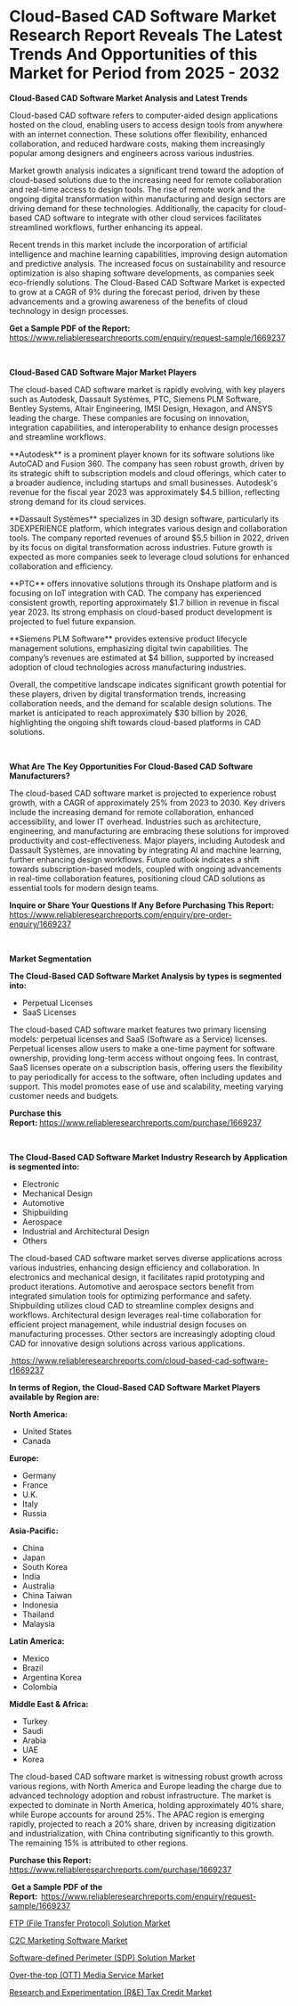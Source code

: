 <p><h1>Cloud-Based CAD Software Market Research Report Reveals The Latest Trends And Opportunities of this Market for Period from 2025 - 2032</h1></p><p><strong>Cloud-Based CAD Software Market Analysis and Latest Trends</strong></p>
<p><p>Cloud-based CAD software refers to computer-aided design applications hosted on the cloud, enabling users to access design tools from anywhere with an internet connection. These solutions offer flexibility, enhanced collaboration, and reduced hardware costs, making them increasingly popular among designers and engineers across various industries.</p><p>Market growth analysis indicates a significant trend toward the adoption of cloud-based solutions due to the increasing need for remote collaboration and real-time access to design tools. The rise of remote work and the ongoing digital transformation within manufacturing and design sectors are driving demand for these technologies. Additionally, the capacity for cloud-based CAD software to integrate with other cloud services facilitates streamlined workflows, further enhancing its appeal.</p><p>Recent trends in this market include the incorporation of artificial intelligence and machine learning capabilities, improving design automation and predictive analysis. The increased focus on sustainability and resource optimization is also shaping software developments, as companies seek eco-friendly solutions. The Cloud-Based CAD Software Market is expected to grow at a CAGR of 9% during the forecast period, driven by these advancements and a growing awareness of the benefits of cloud technology in design processes.</p></p>
<p><strong>Get a Sample PDF of the Report:&nbsp;</strong> <a href="https://www.reliableresearchreports.com/enquiry/request-sample/1669237?utm_campaign=24&utm_medium=2&utm_source=Github&utm_content=ia&utm_term=11032025&utm_id=cloud-based-cad-software">https://www.reliableresearchreports.com/enquiry/request-sample/1669237</a></p>
<p>&nbsp;</p>
<p><strong>Cloud-Based CAD Software Major Market Players</strong></p>
<p><p>The cloud-based CAD software market is rapidly evolving, with key players such as Autodesk, Dassault Systèmes, PTC, Siemens PLM Software, Bentley Systems, Altair Engineering, IMSI Design, Hexagon, and ANSYS leading the charge. These companies are focusing on innovation, integration capabilities, and interoperability to enhance design processes and streamline workflows.</p><p>**Autodesk** is a prominent player known for its software solutions like AutoCAD and Fusion 360. The company has seen robust growth, driven by its strategic shift to subscription models and cloud offerings, which cater to a broader audience, including startups and small businesses. Autodesk's revenue for the fiscal year 2023 was approximately $4.5 billion, reflecting strong demand for its cloud services.</p><p>**Dassault Systèmes** specializes in 3D design software, particularly its 3DEXPERIENCE platform, which integrates various design and collaboration tools. The company reported revenues of around $5.5 billion in 2022, driven by its focus on digital transformation across industries. Future growth is expected as more companies seek to leverage cloud solutions for enhanced collaboration and efficiency.</p><p>**PTC** offers innovative solutions through its Onshape platform and is focusing on IoT integration with CAD. The company has experienced consistent growth, reporting approximately $1.7 billion in revenue in fiscal year 2023. Its strong emphasis on cloud-based product development is projected to fuel future expansion.</p><p>**Siemens PLM Software** provides extensive product lifecycle management solutions, emphasizing digital twin capabilities. The company’s revenues are estimated at $4 billion, supported by increased adoption of cloud technologies across manufacturing industries.</p><p>Overall, the competitive landscape indicates significant growth potential for these players, driven by digital transformation trends, increasing collaboration needs, and the demand for scalable design solutions. The market is anticipated to reach approximately $30 billion by 2026, highlighting the ongoing shift towards cloud-based platforms in CAD solutions.</p></p>
<p>&nbsp;</p>
<p><strong>What Are The Key Opportunities For Cloud-Based CAD Software Manufacturers?</strong></p>
<p><p>The cloud-based CAD software market is projected to experience robust growth, with a CAGR of approximately 25% from 2023 to 2030. Key drivers include the increasing demand for remote collaboration, enhanced accessibility, and lower IT overhead. Industries such as architecture, engineering, and manufacturing are embracing these solutions for improved productivity and cost-effectiveness. Major players, including Autodesk and Dassault Systèmes, are innovating by integrating AI and machine learning, further enhancing design workflows. Future outlook indicates a shift towards subscription-based models, coupled with ongoing advancements in real-time collaboration features, positioning cloud CAD solutions as essential tools for modern design teams.</p></p>
<p><strong>Inquire or Share Your Questions If Any Before Purchasing This Report:</strong> <a href="https://www.reliableresearchreports.com/enquiry/pre-order-enquiry/1669237?utm_campaign=24&utm_medium=2&utm_source=Github&utm_content=ia&utm_term=11032025&utm_id=cloud-based-cad-software">https://www.reliableresearchreports.com/enquiry/pre-order-enquiry/1669237</a></p>
<p>&nbsp;</p>
<p><strong>Market Segmentation</strong></p>
<p><strong>The Cloud-Based CAD Software Market Analysis by types is segmented into:</strong></p>
<p><ul><li>Perpetual Licenses</li><li>SaaS Licenses</li></ul></p>
<p><p>The cloud-based CAD software market features two primary licensing models: perpetual licenses and SaaS (Software as a Service) licenses. Perpetual licenses allow users to make a one-time payment for software ownership, providing long-term access without ongoing fees. In contrast, SaaS licenses operate on a subscription basis, offering users the flexibility to pay periodically for access to the software, often including updates and support. This model promotes ease of use and scalability, meeting varying customer needs and budgets.</p></p>
<p><strong>Purchase this Report:&nbsp;</strong><a href="https://www.reliableresearchreports.com/purchase/1669237?utm_campaign=24&utm_medium=2&utm_source=Github&utm_content=ia&utm_term=11032025&utm_id=cloud-based-cad-software">https://www.reliableresearchreports.com/purchase/1669237</a></p>
<p>&nbsp;</p>
<p><strong>The Cloud-Based CAD Software Market Industry Research by Application is segmented into:</strong></p>
<p><ul><li>Electronic</li><li>Mechanical Design</li><li>Automotive</li><li>Shipbuilding</li><li>Aerospace</li><li>Industrial and Architectural Design</li><li>Others</li></ul></p>
<p><p>The cloud-based CAD software market serves diverse applications across various industries, enhancing design efficiency and collaboration. In electronics and mechanical design, it facilitates rapid prototyping and product iterations. Automotive and aerospace sectors benefit from integrated simulation tools for optimizing performance and safety. Shipbuilding utilizes cloud CAD to streamline complex designs and workflows. Architectural design leverages real-time collaboration for efficient project management, while industrial design focuses on manufacturing processes. Other sectors are increasingly adopting cloud CAD for innovative design solutions across various applications.</p></p>
<p><a href="https://www.reliableresearchreports.com/cloud-based-cad-software-r1669237?utm_campaign=24&utm_medium=2&utm_source=Github&utm_content=ia&utm_term=11032025&utm_id=cloud-based-cad-software">&nbsp;https://www.reliableresearchreports.com/cloud-based-cad-software-r1669237</a></p>
<p><strong>In terms of Region, the Cloud-Based CAD Software Market Players available by Region are:</strong></p>
<p>
    <p> <strong> North America: </strong>
        <ul>
            <li>United States</li>
            <li>Canada</li>
        </ul>
        </p> 
    <p> <strong> Europe: </strong>
        <ul>
            <li>Germany</li>
            <li>France</li>
            <li>U.K.</li>
            <li>Italy</li>
            <li>Russia</li>
        </ul>
        </p> 
    <p> <strong> Asia-Pacific: </strong>
        <ul>
            <li>China</li>
            <li>Japan</li>
            <li>South Korea</li>
            <li>India</li>
            <li>Australia</li>
            <li>China Taiwan</li>
            <li>Indonesia</li>
            <li>Thailand</li>
            <li>Malaysia</li>
        </ul>
        </p> 
    <p> <strong> Latin America: </strong>
        <ul>
            <li>Mexico</li>
            <li>Brazil</li>
            <li>Argentina Korea</li>
            <li>Colombia</li>
        </ul>
        </p> 
    <p> <strong> Middle East & Africa: </strong>
        <ul>
            <li>Turkey</li>
            <li>Saudi</li>
            <li>Arabia</li>
            <li>UAE</li>
            <li>Korea</li>
        </ul>
    </p>
    </p>
<p><p>The cloud-based CAD software market is witnessing robust growth across various regions, with North America and Europe leading the charge due to advanced technology adoption and robust infrastructure. The market is expected to dominate in North America, holding approximately 40% share, while Europe accounts for around 25%. The APAC region is emerging rapidly, projected to reach a 20% share, driven by increasing digitization and industrialization, with China contributing significantly to this growth. The remaining 15% is attributed to other regions.</p></p>
<p><strong>Purchase this Report: </strong><a href="https://www.reliableresearchreports.com/purchase/1669237?utm_campaign=24&utm_medium=2&utm_source=Github&utm_content=ia&utm_term=11032025&utm_id=cloud-based-cad-software">https://www.reliableresearchreports.com/purchase/1669237</a></p>
<p>&nbsp;<strong>Get a Sample PDF of the Report:&nbsp;&nbsp;</strong><a href="https://www.reliableresearchreports.com/enquiry/request-sample/1669237?utm_campaign=24&utm_medium=2&utm_source=Github&utm_content=ia&utm_term=11032025&utm_id=cloud-based-cad-software">https://www.reliableresearchreports.com/enquiry/request-sample/1669237</a></p>
<p><strong></strong></p>
<p><p><a href="https://github.com/bredevasil2q/Market-Research-Report-List-1/blob/main/ftp-file-transfer-protocol-solution-market.md?utm_campaign=24&utm_medium=2&utm_source=Github&utm_content=ia&utm_term=11032025&utm_id=cloud-based-cad-software">FTP (File Transfer Protocol) Solution Market</a></p><p><a href="https://github.com/hoppeellia6b/Market-Research-Report-List-1/blob/main/c2c-marketing-software-market.md?utm_campaign=24&utm_medium=2&utm_source=Github&utm_content=ia&utm_term=11032025&utm_id=cloud-based-cad-software">C2C Marketing Software Market</a></p><p><a href="https://github.com/winjelequegt/Market-Research-Report-List-1/blob/main/software-defined-perimeter-sdp-solution-market.md?utm_campaign=24&utm_medium=2&utm_source=Github&utm_content=ia&utm_term=11032025&utm_id=cloud-based-cad-software">Software-defined Perimeter (SDP) Solution Market</a></p><p><a href="https://github.com/nedzazollo74/Market-Research-Report-List-1/blob/main/over-the-top-ott-media-service-market.md?utm_campaign=24&utm_medium=2&utm_source=Github&utm_content=ia&utm_term=11032025&utm_id=cloud-based-cad-software">Over-the-top (OTT) Media Service Market</a></p><p><a href="https://github.com/fontshatintj/Market-Research-Report-List-1/blob/main/research-and-experimentation-re-tax-credit-market.md?utm_campaign=24&utm_medium=2&utm_source=Github&utm_content=ia&utm_term=11032025&utm_id=cloud-based-cad-software">Research and Experimentation (R&E) Tax Credit Market</a></p></p>